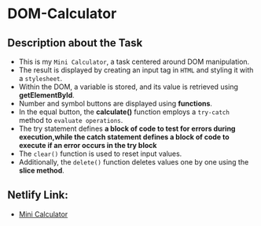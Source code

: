 # DOM-Calculator

## Description about the Task

  + This is my `Mini Calculator`, a task centered around DOM manipulation.
  + The result is displayed by creating an input tag in `HTML` and styling it with a `stylesheet`.
  + Within the DOM, a variable is stored, and its value is retrieved using **getElementById**.
  + Number and symbol buttons are displayed using **functions**.
  + In the equal button, the **calculate()** function employs a `try-catch` method to `evaluate operations`.
  + The try statement defines **a block of code to test for errors during execution,while the catch statement defines a block of code to execute if an error occurs in the try block**
  + The `clear()` function is used to reset input values.
  + Additionally, the `delete()` function deletes values one by one using the **slice method**.

## Netlify Link:

  + [Mini Calculator]()

